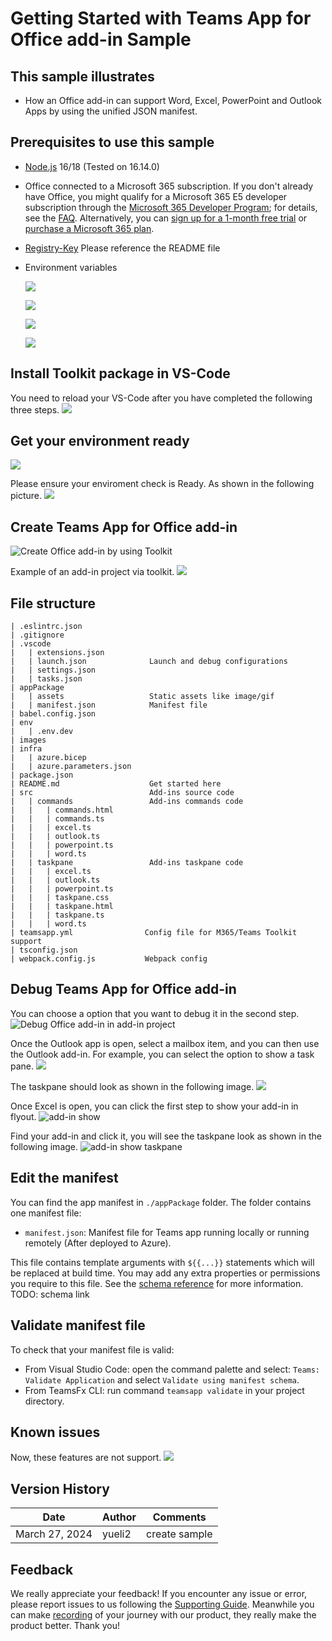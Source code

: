 # Getting Started with Teams App for Office add-in Sample


## This sample illustrates

- How an Office add-in can support Word, Excel, PowerPoint and Outlook Apps by using the unified JSON manifest.

## Prerequisites to use this sample
- [Node.js](https://nodejs.org) 16/18 (Tested on 16.14.0)
- Office connected to a Microsoft 365 subscription. If you don't already have Office, you might qualify for a Microsoft 365 E5 developer subscription through the [Microsoft 365 Developer Program](
https://developer.microsoft.com/en-us/microsoft-365/dev-program);
for details, see the [FAQ](
https://learn.microsoft.com/en-us/office/developer-program/microsoft-365-developer-program-faq#who-qualifies-for-a-microsoft-365-e5-developer-subscription-).
Alternatively, you can [sign up for a 1-month free trial](
https://www.microsoft.com/en-us/microsoft-365/try?rtc=1)
or [purchase a Microsoft 365 plan](
https://www.microsoft.com/en-us/microsoft-365/buy/compare-all-microsoft-365-products).
- [Registry-Key](https://aka.ms/teams-toolkit/office-addin/registry-key) Please reference the README file
- Environment variables

  ![](./images/environment-variable-1.png)

  ![](./images/environment-variable-2.png)

  ![](./images/environment-variable-3.png)

  ![](./images/environment-variable-4.png)


## Install Toolkit package in VS-Code
You need to reload your VS-Code after you have completed the following three steps.
  ![](./images/Install-toolkit-package.png)

## Get your environment ready
![](./images/get-start-1.png)

Please ensure your enviroment check is Ready. As shown in the following picture. 
![](./images/get-start-2.png)


## Create Teams App for Office add-in
![Create Office add-in by using Toolkit](./images/office-addin-create.png)

Example of an add-in project via toolkit.
![](./images/addin-project.png)

## File structure
```
| .eslintrc.json
| .gitignore
| .vscode
|   | extensions.json
|   | launch.json              Launch and debug configurations
|   | settings.json
|   | tasks.json
| appPackage
|   | assets                   Static assets like image/gif
|   | manifest.json            Manifest file
| babel.config.json
| env
|   | .env.dev
| images
| infra
|   | azure.bicep
|   | azure.parameters.json
| package.json
| README.md                    Get started here
| src                          Add-ins source code
|   | commands                 Add-ins commands code
|   |   | commands.html
|   |   | commands.ts
|   |   | excel.ts
|   |   | outlook.ts
|   |   | powerpoint.ts
|   |   | word.ts
|   | taskpane                 Add-ins taskpane code
|   |   | excel.ts
|   |   | outlook.ts
|   |   | powerpoint.ts
|   |   | taskpane.css
|   |   | taskpane.html
|   |   | taskpane.ts
|   |   | word.ts
| teamsapp.yml                Config file for M365/Teams Toolkit support
| tsconfig.json
| webpack.config.js           Webpack config
```

## Debug Teams App for Office add-in
You can choose a option that you want to debug it in the second step.
![Debug Office add-in in add-in project](./images/office-addin-debug.png)

Once the Outlook app is open, select a mailbox item, and you can then use the Outlook add-in. For example, you can select the option to show a task pane.
![](./images/outlook-addin-open.PNG)

The taskpane should look as shown in the following image.
![](./images/outlook-addin-taskpane.PNG)

Once Excel is open, you can click the first step to show your add-in in flyout.
![add-in show](./images/excel-addin-open.png)

Find your add-in and click it, you will see the taskpane look as shown in the following image.
![add-in show taskpane](./images/excel-addin-taskpane.png)


## Edit the manifest

You can find the app manifest in `./appPackage` folder. The folder contains one manifest file:

- `manifest.json`: Manifest file for Teams app running locally or running remotely (After deployed to Azure).

This file contains template arguments with `${{...}}` statements which will be replaced at build time. You may add any extra properties or permissions you require to this file. See the [schema reference](https://docs.microsoft.com/en-us/microsoftteams/platform/resources/schema/manifest-schema) for more information.
TODO: schema link


## Validate manifest file

To check that your manifest file is valid:

- From Visual Studio Code: open the command palette and select: `Teams: Validate Application` and select `Validate using manifest schema`.
- From TeamsFx CLI: run command `teamsapp validate` in your project directory.


## Known issues
Now, these features are not support.
![](./images/known-issues.png)


## Version History

|Date| Author| Comments|
|---|---|---|
|March 27, 2024| yueli2 | create sample|

## Feedback

We really appreciate your feedback! If you encounter any issue or error, please report issues to us following the [Supporting Guide](https://github.com/OfficeDev/TeamsFx-Samples/blob/dev/SUPPORT.md). Meanwhile you can make [recording](https://aka.ms/teamsfx-record) of your journey with our product, they really make the product better. Thank you!
